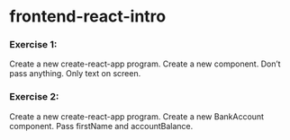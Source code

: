 # frontend-react-intro

### Exercise 1:
Create a new create-react-app program. Create a new component. Don’t pass anything. Only text on screen.
### Exercise 2:
Create a new create-react-app program. Create a new BankAccount component. Pass firstName and accountBalance.
